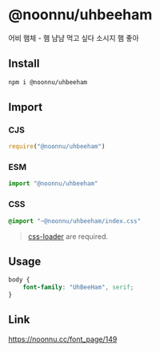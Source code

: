 # @noonnu/uhbeeham
어비 햄체 - 햄 냠냠 먹고 싶다 소시지 햄 좋아

## Install
```sh
npm i @noonnu/uhbeeham
```
## Import
### CJS
```js
require("@noonnu/uhbeeham")
```
### ESM
```js
import "@noonnu/uhbeeham"
```
### CSS 
```css
@import "~@noonnu/uhbeeham/index.css"
```
> [css-loader](https://github.com/webpack-contrib/css-loader) are required.

## Usage
```css
body {
    font-family: "UhBeeHam", serif;
}
```

## Link
https://noonnu.cc/font_page/149
